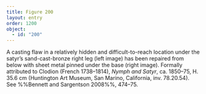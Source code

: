```yaml
---
title: Figure 200
layout: entry
order: 1200
object:
  - id: "200"
---
```


A casting flaw in a relatively hidden and difficult-to-reach location under the satyr’s sand-cast-bronze right leg (left image) has been repaired from below with sheet metal pinned under the base (right image). Formally attributed to Clodion (French 1738–1814), *Nymph and Satyr*, ca. 1850–75, H. 35.6 cm (Huntington Art Museum, San Marino, California, inv. 78.20.54). See %%Bennett and Sargentson 2008%%, 474–75.
